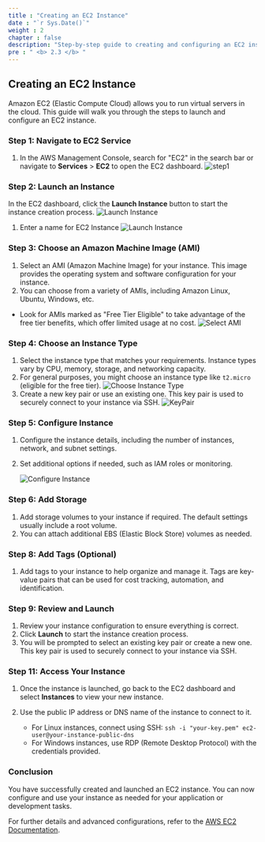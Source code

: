 ```yaml
---
title : "Creating an EC2 Instance"
date : "`r Sys.Date()`"
weight : 2
chapter : false
description: "Step-by-step guide to creating and configuring an EC2 instance in AWS."
pre : " <b> 2.3 </b> "
---
```


## Creating an EC2 Instance

Amazon EC2 (Elastic Compute Cloud) allows you to run virtual servers in the cloud. This guide will walk you through the steps to launch and configure an EC2 instance.

### Step 1: Navigate to EC2 Service

1. In the AWS Management Console, search for "EC2" in the search bar or navigate to **Services** > **EC2** to open the EC2 dashboard.
![step1](/images/2.prerequisite/ec2/step1.png)
### Step 2: Launch an Instance

In the EC2 dashboard, click the **Launch Instance** button to start the instance creation process.
![Launch Instance](/images/2.prerequisite/ec2/step2.png)

1. Enter a name for EC2 Instance
![Launch Instance](/images/2.prerequisite/ec2/step2.2.png)

### Step 3: Choose an Amazon Machine Image (AMI)

1. Select an AMI (Amazon Machine Image) for your instance. This image provides the operating system and software configuration for your instance.
2. You can choose from a variety of AMIs, including Amazon Linux, Ubuntu, Windows, etc. 
- Look for AMIs marked as "Free Tier Eligible" to take advantage of the free tier benefits, which offer limited usage at no cost.
![Select AMI](/images/2.prerequisite/ec2/step3.png)
### Step 4: Choose an Instance Type

1. Select the instance type that matches your requirements. Instance types vary by CPU, memory, storage, and networking capacity.
2. For general purposes, you might choose an instance type like `t2.micro` (eligible for the free tier).
![Choose Instance Type](/images/2.prerequisite/ec2/step4.png)  
3. Create a new key pair or use an existing one. This key pair is used to securely connect to your instance via SSH.
![KeyPair](/images/2.prerequisite/ec2/step4.3.png)

### Step 5: Configure Instance

1. Configure the instance details, including the number of instances, network, and subnet settings.
2. Set additional options if needed, such as IAM roles or monitoring.

   ![Configure Instance](/images/2.prerequisite/ec2/step5.png)

### Step 6: Add Storage

1. Add storage volumes to your instance if required. The default settings usually include a root volume.
2. You can attach additional EBS (Elastic Block Store) volumes as needed.

### Step 8: Add Tags (Optional)

1. Add tags to your instance to help organize and manage it. Tags are key-value pairs that can be used for cost tracking, automation, and identification.

### Step 9: Review and Launch

1. Review your instance configuration to ensure everything is correct.
2. Click **Launch** to start the instance creation process.
3. You will be prompted to select an existing key pair or create a new one. This key pair is used to securely connect to your instance via SSH.

### Step 11: Access Your Instance

1. Once the instance is launched, go back to the EC2 dashboard and select **Instances** to view your new instance.
2. Use the public IP address or DNS name of the instance to connect to it.

    - For Linux instances, connect using SSH: `ssh -i "your-key.pem" ec2-user@your-instance-public-dns`
    - For Windows instances, use RDP (Remote Desktop Protocol) with the credentials provided.

### Conclusion

You have successfully created and launched an EC2 instance. You can now configure and use your instance as needed for your application or development tasks.

For further details and advanced configurations, refer to the [AWS EC2 Documentation](https://docs.aws.amazon.com/AWSEC2/latest/UserGuide/EC2_GetStarted.html).
